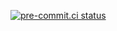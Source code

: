 [![pre-commit.ci status](https://results.pre-commit.ci/badge/github/getritmo/infra-services-pipelines/main.svg)](https://results.pre-commit.ci/latest/github/getritmo/infra-services-pipelines/main)


